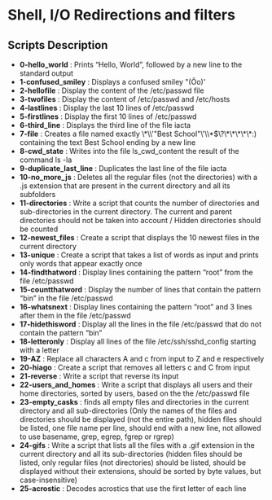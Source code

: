 <h1>Shell, I/O Redirections and filters</h1>
<h2>Scripts Description</h2>
<ul>
<li><strong>0-hello_world</strong> : Prints “Hello, World”, followed by a new line to the standard output</li>
<li><strong>1-confused_smiley</strong> : Displays a confused smiley "(Ôo)'</li>
<li><strong>2-hellofile</strong> : Display the content of the /etc/passwd file</li>
<li><strong>3-twofiles</strong> : Display the content of /etc/passwd and /etc/hosts</li>
<li><strong>4-lastlines</strong> : Display the last 10 lines of /etc/passwd</li>
<li><strong>5-firstlines</strong> : Display the first 10 lines of /etc/passwd</li>
<li><strong>6-third_line</strong> : Displays the third line of the file iacta</li>
<li><strong>7-file</strong> : Creates a file named exactly \*\\'"Best School"\'\\*$\?\*\*\*\*\*:) containing the text Best School ending by a new line</li>
<li><strong>8-cwd_state</strong> : Writes into the file ls_cwd_content the result of the command ls -la</li>
<li><strong>9-duplicate_last_line</strong> : Duplicates the last line of the file iacta</li>
<li><strong>10-no_more_js</strong> : Deletes all the regular files (not the directories) with a .js extension that are present in the current directory and all its subfolders</li>
<li><strong>11-directories</strong> : Write a script that counts the number of directories and sub-directories in the current directory. The current and parent directories should not be taken into account / Hidden directories should be counted</li>
<li><strong>12-newest_files</strong> : Create a script that displays the 10 newest files in the current directory</li>
<li><strong>13-unique</strong> : Create a script that takes a list of words as input and prints only words that appear exactly once</li>
<li><strong>14-findthatword</strong> : Display lines containing the pattern “root” from the file /etc/passwd</li>
<li><strong>15-countthatword</strong> : Display the number of lines that contain the pattern “bin” in the file /etc/passwd</li>
<li><strong>16-whatsnext</strong> : Display lines containing the pattern “root” and 3 lines after them in the file /etc/passwd</li>
<li><strong>17-hidethisword</strong> : Display all the lines in the file /etc/passwd that do not contain the pattern “bin”</li>
<li><strong>18-letteronly</strong> : Display all lines of the file /etc/ssh/sshd_config starting with a letter</li>
<li><strong>19-AZ</strong> : Replace all characters A and c from input to Z and e respectively</li>
<li><strong>20-hiago</strong> : Create a script that removes all letters c and C from input</li>
<li><strong>21-reverse</strong> : Write a script that reverse its input</li>
<li><strong>22-users_and_homes</strong> : Write a script that displays all users and their home directories, sorted by users, based on the the /etc/passwd file</li>
<li><strong>23-empty_casks</strong> : finds all empty files and directories in the current directory and all sub-directories (Only the names of the files and directories should be displayed (not the entire path), hidden files should be listed, one file name per line, should end with a new line, not allowed to use basename, grep, egrep, fgrep or rgrep)</li>
<li><strong>24-gifs</strong> : Write a script that lists all the files with a .gif extension in the current directory and all its sub-directories (hidden files should be listed, only regular files (not directories) should be listed, should be displayed without their extensions, should be sorted by byte values, but case-insensitive)</li>
<li><strong>25-acrostic</strong> : Decodes acrostics that use the first letter of each line</li>
</ul>
